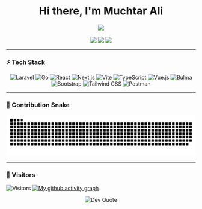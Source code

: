 <h1 align="center">
  Hi there, I'm Muchtar Ali
</h1>
<p align="center">
  <img src="https://readme-typing-svg.herokuapp.com?duration=4000&pause=800&color=36BCF7&center=true&vCenter=true&width=550&lines=Full-Stack+Developer;Backend+Engineer+(Laravel+%7C+Go);Frontend+Builder+(React+%7C+Next.js);Passionate+Coder;Open+Source+Explorer;Code+•+Coffee+•+Repeat+☕💻;Lifelong+Learner;Writing+Clean+%26+Scalable+Code;Building+Useful+Things+for+the+Web;Problem+Solver" />
</p>


<p align="center">
  <!-- Badges -->
  <a href="https://github.com/KarboLennon"><img src="https://img.shields.io/badge/GitHub-000?style=for-the-badge&logo=github" /></a>
  <a href="mailto:muchtar.ali15@gmail.com"><img src="https://img.shields.io/badge/Email-444?style=for-the-badge&logo=gmail" /></a>
  <a href="https://www.linkedin.com/in/muchtarali2301/"><img src="https://img.shields.io/badge/LinkedIn-0e76a8?style=for-the-badge&logo=linkedin&logoColor=white" /></a>
</p>

---

### ⚡ Tech Stack
<p align="center">
  <!-- Backend -->
  <img height="28" src="https://cdn.jsdelivr.net/gh/devicons/devicon/icons/laravel/laravel-original.svg" alt="Laravel" />
  <img height="28" src="https://cdn.jsdelivr.net/gh/devicons/devicon/icons/go/go-original.svg" alt="Go" />

  <!-- Frontend Frameworks -->
  <img height="28" src="https://cdn.jsdelivr.net/gh/devicons/devicon/icons/react/react-original.svg" alt="React" />
  <img height="28" src="https://cdn.jsdelivr.net/gh/devicons/devicon/icons/nextjs/nextjs-original.svg" alt="Next.js" />
  <img height="28" src="https://cdn.jsdelivr.net/gh/devicons/devicon/icons/vite/vite-original.svg" alt="Vite" />
  <img height="28" src="https://cdn.jsdelivr.net/gh/devicons/devicon/icons/typescript/typescript-original.svg" alt="TypeScript" />
  <img height="28" src="https://cdn.jsdelivr.net/gh/devicons/devicon/icons/vuejs/vuejs-original.svg" alt="Vue.js" />

  <!-- Styling -->
  <img height="28" src="https://cdn.jsdelivr.net/gh/devicons/devicon/icons/bulma/bulma-plain.svg" alt="Bulma" />
  <img height="28" src="https://cdn.jsdelivr.net/gh/devicons/devicon/icons/bootstrap/bootstrap-original.svg" alt="Bootstrap" />
  <img height="28" src="https://cdn.jsdelivr.net/gh/devicons/devicon@latest/icons/tailwindcss/tailwindcss-original.svg" alt="Tailwind CSS" />
  
  <!-- Tools -->
  <img height="28" src="https://cdn.jsdelivr.net/gh/devicons/devicon/icons/postman/postman-original.svg" alt="Postman" />
</p>

---

### 🐍 Contribution Snake
<p align="center">
  <img src="https://raw.githubusercontent.com/KarboLennon/KarboLennon/snake/snake.svg" alt="snake animation" />
</p>


---

### 👀 Visitors
![Visitors](https://visitor-badge.laobi.icu/badge?page_id=KarboLennon)
[![My github activity graph](https://github-readme-activity-graph.vercel.app/graph?username=KarboLennon&theme=react-dark)](https://github.com/ashutosh00710/github-readme-activity-graph)
<div align="center">
  <img src="https://quotes-github-readme.vercel.app/api?type=horizontal&theme=radical" alt="Dev Quote" />
</div>
